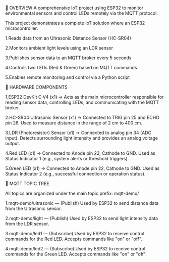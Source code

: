 🎯 OVERVIEW
A comprehensive IoT project using ESP32 to monitor environmental sensors and control LEDs remotely via the MQTT protocol.

This project demonstrates a complete IoT solution where an ESP32 microcontroller:

1.Reads data from an Ultrasonic Distance Sensor (HC-SR04)

2.Monitors ambient light levels using an LDR sensor

3.Publishes sensor data to an MQTT broker every 5 seconds

4.Controls two LEDs (Red & Green) based on MQTT commands

5.Enables remote monitoring and control via a Python script

🔧 HARDWARE COMPONENTS

1.ESP32 DevKit C V4 (x1) → Acts as the main microcontroller responsible for reading sensor data, controlling LEDs, and communicating with the MQTT broker.

2.HC-SR04 Ultrasonic Sensor (x1) → Connected to TRIG pin 25 and ECHO pin 26. Used to measure distance in the range of 2 cm to 400 cm.

3.LDR (Photoresistor) Sensor (x1) → Connected to analog pin 34 (ADC input). Detects surrounding light intensity and provides an analog voltage output.

4.Red LED (x1) → Connected to Anode pin 23, Cathode to GND. Used as Status Indicator 1 (e.g., system alerts or threshold triggers).

5.Green LED (x1) → Connected to Anode pin 22, Cathode to GND. Used as Status Indicator 2 (e.g., successful connection or operation status).

🌳 MQTT TOPIC TREE

All topics are organized under the main topic prefix: mqtt-demo/

1.mqtt-demo/ultrasonic — (Publish) Used by ESP32 to send distance data from the Ultrasonic sensor.

2.mqtt-demo/light — (Publish) Used by ESP32 to send light intensity data from the LDR sensor.

3.mqtt-demo/led1 — (Subscribe) Used by ESP32 to receive control commands for the Red LED. Accepts commands like "on" or "off".

4.mqtt-demo/led2 — (Subscribe) Used by ESP32 to receive control commands for the Green LED. Accepts commands like "on" or "off".

